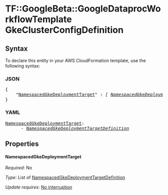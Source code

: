 # TF::GoogleBeta::GoogleDataprocWorkflowTemplate GkeClusterConfigDefinition

## Syntax

To declare this entity in your AWS CloudFormation template, use the following syntax:

### JSON

<pre>
{
    "<a href="#namespacedgkedeploymenttarget" title="NamespacedGkeDeploymentTarget">NamespacedGkeDeploymentTarget</a>" : <i>[ <a href="namespacedgkedeploymenttargetdefinition.md">NamespacedGkeDeploymentTargetDefinition</a>, ... ]</i>
}
</pre>

### YAML

<pre>
<a href="#namespacedgkedeploymenttarget" title="NamespacedGkeDeploymentTarget">NamespacedGkeDeploymentTarget</a>: <i>
      - <a href="namespacedgkedeploymenttargetdefinition.md">NamespacedGkeDeploymentTargetDefinition</a></i>
</pre>

## Properties

#### NamespacedGkeDeploymentTarget

_Required_: No

_Type_: List of <a href="namespacedgkedeploymenttargetdefinition.md">NamespacedGkeDeploymentTargetDefinition</a>

_Update requires_: [No interruption](https://docs.aws.amazon.com/AWSCloudFormation/latest/UserGuide/using-cfn-updating-stacks-update-behaviors.html#update-no-interrupt)

